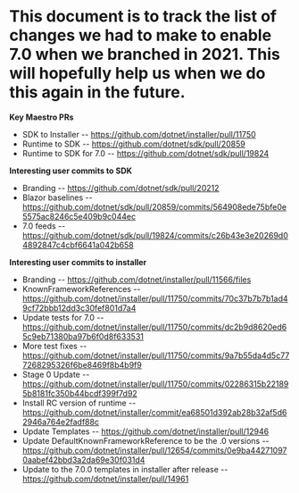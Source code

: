 # This document is to track the list of changes we had to make to enable 7.0 when we branched in 2021. This will hopefully help us when we do this again in the future.

**Key Maestro PRs**

- SDK to Installer -- https://github.com/dotnet/installer/pull/11750
- Runtime to SDK -- https://github.com/dotnet/sdk/pull/20859
- Runtime to SDK for 7.0 -- https://github.com/dotnet/sdk/pull/19824


**Interesting user commits to SDK**

- Branding -- https://github.com/dotnet/sdk/pull/20212
- Blazor baselines -- https://github.com/dotnet/sdk/pull/20859/commits/564908ede75bfe0e5575ac8246c5e409b9c044ec
- 7.0 feeds -- https://github.com/dotnet/sdk/pull/19824/commits/c26b43e3e20269d04892847c4cbf6641a042b658

**Interesting user commits to installer**

- Branding -- https://github.com/dotnet/installer/pull/11566/files
- KnownFrameworkReferences -- https://github.com/dotnet/installer/pull/11750/commits/70c37b7b7b1ad49cf72bbb12dd3c30fef801d7a4
- Update tests for 7.0 -- https://github.com/dotnet/installer/pull/11750/commits/dc2b9d8620ed65c9eb71380ba97b6f0d8f633531
- More test fixes -- https://github.com/dotnet/installer/pull/11750/commits/9a7b55da4d5c777268295326f6be8469f8b4b9f9
- Stage 0 Update -- https://github.com/dotnet/installer/pull/11750/commits/02286315b221895b8181fc350b44bcdf399f7d92
- Install RC version of runtime -- https://github.com/dotnet/installer/commit/ea68501d392ab28b32af5d62946a764e2fadf88c
- Update Templates -- https://github.com/dotnet/installer/pull/12946
- Update DefaultKnownFrameworkReference to be the .0 versions -- https://github.com/dotnet/installer/pull/12654/commits/0e9ba442710970aabef42bbd3a2da69e30f031d4
- Update to the 7.0.0 templates in installer after release -- https://github.com/dotnet/installer/pull/14961
